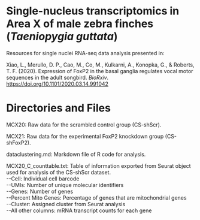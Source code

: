 # Single-nucleus transcriptomics in Area X of male zebra finches (_Taeniopygia guttata_)
Resources for single nuclei RNA-seq data analysis presented in:

Xiao, L., Merullo, D. P., Cao, M., Co, M., Kulkarni, A., Konopka, G., & Roberts, T. F. (2020). Expression of FoxP2 in the basal ganglia regulates vocal motor sequences in the adult songbird. _BioRxiv_. https://doi.org/10.1101/2020.03.14.991042

# Directories and Files

MCX20: Raw data for the scrambled control group (CS-shScr).

MCX21: Raw data for the experimental FoxP2 knockdown group (CS-shFoxP2).

dataclustering.md: Markdown file of R code for analysis.

MCX20_C_counttable.txt: Table of information exported from Seurat object used for analysis of the CS-shScr dataset.      
  --Cell: Individual cell barcode<br>
  --UMIs: Number of unique molecular identifiers<br>
  --Genes: Number of genes<br>
  --Percent Mito Genes: Percentage of genes that are mitochondrial genes<br>
  --Cluster: Assigned cluster from Seurat analysis<br>
  --All other columns: mRNA transcript counts for each gene<br>
  

